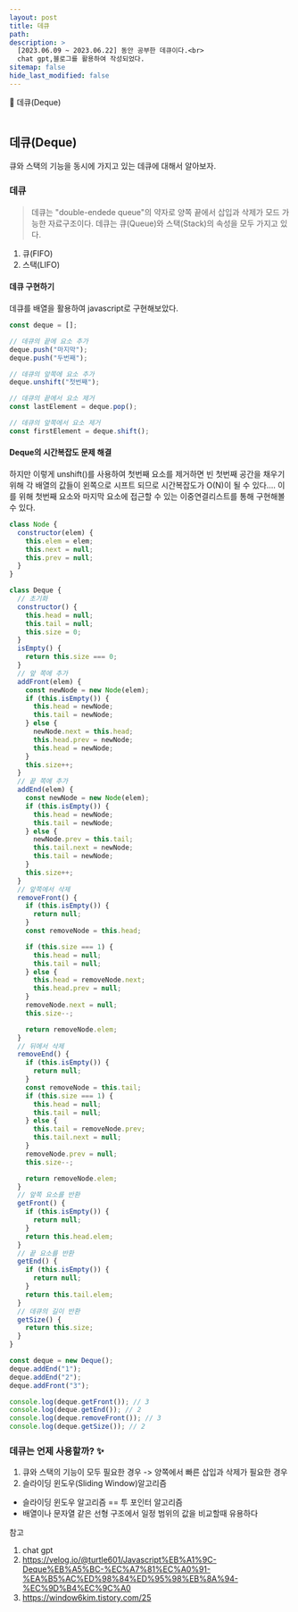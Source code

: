 ```yaml
---
layout: post
title: 데큐
path:
description: >
  [2023.06.09 ~ 2023.06.22] 동안 공부한 데큐이다.<br>
  chat gpt,블로그를 활용하여 작성되었다.
sitemap: false
hide_last_modified: false
---
```


📌 데큐(Deque)
<br>
<br>

## 데큐(Deque)

큐와 스택의 기능을 동시에 가지고 있는 데큐에 대해서 알아보자.

### 데큐

> 데큐는 "double-endede queue"의 약자로 양쪽 끝에서 삽입과 삭제가 모드 가능한 자료구조이다. 데큐는 큐(Queue)와 스택(Stack)의 속성을 모두 가지고 있다.

1. 큐(FIFO)
2. 스택(LIFO)

#### 데큐 구현하기

데큐를 배열을 활용하여 javascript로 구현해보았다.

```js
const deque = [];

// 데큐의 끝에 요소 추가
deque.push("마지막");
deque.push("두번째");

// 데큐의 앞쪽에 요소 추가
deque.unshift("첫번째");

// 데큐의 끝에서 요소 제거
const lastElement = deque.pop();

// 데큐의 앞쪽에서 요소 제거
const firstElement = deque.shift();
```

#### Deque의 시간복잡도 문제 해결

하지만 이렇게 unshift()를 사용하여 첫번째 요소를 제거하면 빈 첫번째 공간을 채우기 위해 각 배열의 값들이 왼쪽으로 시프트 되므로 시간복잡도가 O(N)이 될 수 있다....
이를 위해 첫번째 요소와 마지막 요소에 접근할 수 있는 이중연결리스트를 통해 구현해볼 수 있다.

```js
class Node {
  constructor(elem) {
    this.elem = elem;
    this.next = null;
    this.prev = null;
  }
}

class Deque {
  // 초기화
  constructor() {
    this.head = null;
    this.tail = null;
    this.size = 0;
  }
  isEmpty() {
    return this.size === 0;
  }
  // 앞 쪽에 추가
  addFront(elem) {
    const newNode = new Node(elem);
    if (this.isEmpty()) {
      this.head = newNode;
      this.tail = newNode;
    } else {
      newNode.next = this.head;
      this.head.prev = newNode;
      this.head = newNode;
    }
    this.size++;
  }
  // 끝 쪽에 추가
  addEnd(elem) {
    const newNode = new Node(elem);
    if (this.isEmpty()) {
      this.head = newNode;
      this.tail = newNode;
    } else {
      newNode.prev = this.tail;
      this.tail.next = newNode;
      this.tail = newNode;
    }
    this.size++;
  }
  // 앞쪽에서 삭제
  removeFront() {
    if (this.isEmpty()) {
      return null;
    }
    const removeNode = this.head;

    if (this.size === 1) {
      this.head = null;
      this.tail = null;
    } else {
      this.head = removeNode.next;
      this.head.prev = null;
    }
    removeNode.next = null;
    this.size--;

    return removeNode.elem;
  }
  // 뒤에서 삭제
  removeEnd() {
    if (this.isEmpty()) {
      return null;
    }
    const removeNode = this.tail;
    if (this.size === 1) {
      this.head = null;
      this.tail = null;
    } else {
      this.tail = removeNode.prev;
      this.tail.next = null;
    }
    removeNode.prev = null;
    this.size--;

    return removeNode.elem;
  }
  // 앞쪽 요소를 반환
  getFront() {
    if (this.isEmpty()) {
      return null;
    }
    return this.head.elem;
  }
  // 끝 요소를 반환
  getEnd() {
    if (this.isEmpty()) {
      return null;
    }
    return this.tail.elem;
  }
  // 데큐의 길이 반환
  getSize() {
    return this.size;
  }
}

const deque = new Deque();
deque.addEnd("1");
deque.addEnd("2");
deque.addFront("3");

console.log(deque.getFront()); // 3
console.log(deque.getEnd()); // 2
console.log(deque.removeFront()); // 3
console.log(deque.getSize()); // 2
```

### 데큐는 언제 사용할까? ✨

1. 큐와 스택의 기능이 모두 필요한 경우 -> 양쪽에서 빠른 삽입과 삭제가 필요한 경우
2. 슬라이딩 윈도우(Sliding Window)알고리즘

- 슬라이딩 윈도우 알고리즘 == 투 포인터 알고리즘
- 배열이나 문자열 같은 선형 구조에서 일정 범위의 값을 비교할때 유용하다

참고

1. chat gpt
2. https://velog.io/@turtle601/Javascript%EB%A1%9C-Deque%EB%A5%BC-%EC%A7%81%EC%A0%91-%EA%B5%AC%ED%98%84%ED%95%98%EB%8A%94-%EC%9D%B4%EC%9C%A0
3. https://window6kim.tistory.com/25
